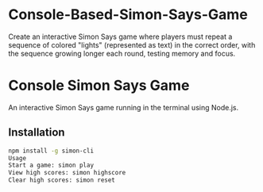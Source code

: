 # Console-Based-Simon-Says-Game
Create an interactive Simon Says game where players must repeat a sequence of colored "lights" (represented as text) in the correct order, with the sequence growing longer each round, testing memory and focus.
# Console Simon Says Game
An interactive Simon Says game running in the terminal using Node.js.

## Installation
```bash
npm install -g simon-cli
Usage
Start a game: simon play
View high scores: simon highscore
Clear high scores: simon reset
